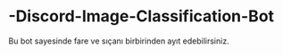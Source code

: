 # -Discord-Image-Classification-Bot
Bu bot sayesinde fare ve sıçanı birbirinden ayıt edebilirsiniz.
